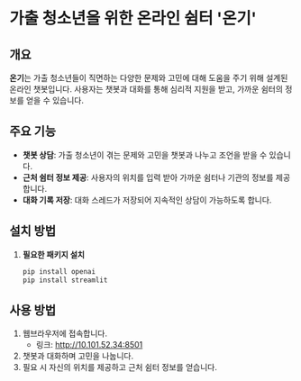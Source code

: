 # 가출 청소년을 위한 온라인 쉼터 '온기'


## 개요
**온기**는 가출 청소년들이 직면하는 다양한 문제와 고민에 대해 도움을 주기 위해 설계된 온라인 챗봇입니다.
사용자는 챗봇과 대화를 통해 심리적 지원을 받고, 가까운 쉼터의 정보를 얻을 수 있습니다.

## 주요 기능
- **챗봇 상담**: 가출 청소년이 겪는 문제와 고민을 챗봇과 나누고 조언을 받을 수 있습니다.
- **근처 쉼터 정보 제공**: 사용자의 위치를 입력 받아 가까운 쉼터나 기관의 정보를 제공합니다.
- **대화 기록 저장**: 대화 스레드가 저장되어 지속적인 상담이 가능하도록 합니다.

## 설치 방법
1. **필요한 패키지 설치**
   ```bash
   pip install openai
   pip install streamlit
   
## 사용 방법
1. 웹브라우저에 접속합니다.
   - 링크: http://10.101.52.34:8501
2. 챗봇과 대화하며 고민을 나눕니다.
3. 필요 시 자신의 위치를 제공하고 근처 쉼터 정보를 얻습니다.

